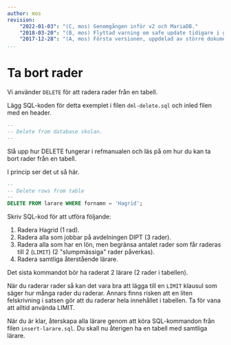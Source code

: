 ```yaml
---
author: mos
revision:
    "2022-01-03": "(C, mos) Genomgången inför v2 och MariaDB."
    "2018-03-20": "(B, mos) Flyttad varning om safe update tidigare i guiden."
    "2017-12-28": "(A, mos) Första versionen, uppdelad av större dokument."
...
```

Ta bort rader
==================================

Vi använder `DELETE` för att radera rader från en tabell.

Lägg SQL-koden för detta exemplet i filen `dml-delete.sql` och inled filen med en header.

```sql
--
-- Delete from database skolan.
--
```

Slå upp hur DELETE fungerar i refmanualen och läs på om hur du kan ta bort rader från en tabell.

I princip ser det ut så här.

```sql
--
-- Delete rows from table
--
DELETE FROM larare WHERE fornamn = 'Hagrid';
```

Skriv SQL-kod för att utföra följande:

1. Radera Hagrid (1 rad).
1. Radera alla som jobbar på avdelningen DIPT (3 rader).
1. Radera alla som har en lön, men begränsa antalet rader som får raderas till 2 (`LIMIT`) (2 "slumpmässiga" rader påverkas).
1. Radera samtliga återstående lärare.

Det sista kommandot bör ha raderat 2 lärare (2 rader i tabellen).

När du raderar rader så kan det vara bra att lägga till en `LIMIT` klausul som säger hur många rader du raderar. Annars finns risken att en liten felskrivning i satsen gör att du raderar hela innehållet i tabellen. Ta för vana att alltid använda LIMIT.

När du är klar, återskapa alla lärare genom att köra SQL-kommandon från filen `insert-larare.sql`. Du skall nu återigen ha en tabell med samtliga lärare.
